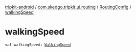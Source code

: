 [tripkit-android](../../index.md) / [com.skedgo.tripkit.ui.routing](../index.md) / [RoutingConfig](index.md) / [walkingSpeed](./walking-speed.md)

# walkingSpeed

`val walkingSpeed: `[`WalkingSpeed`](../../com.skedgo.tripkit.ui.routing.settings/-walking-speed/index.md)